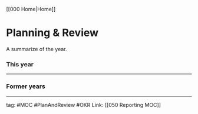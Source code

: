  [[000 Home|Home]]

# Planning & Review
A summarize of the year.

### This year

---
### Former years 

---
tag: #MOC #PlanAndReview #OKR
Link: [[050 Reporting MOC]] 
